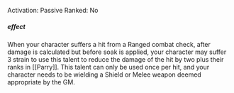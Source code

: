 Activation: Passive
Ranked: No
##### effect
When your character suffers a hit from a Ranged combat check, after damage is calculated but before soak is applied, your character may suffer 3 strain to use this talent to reduce the damage of the hit by two plus their ranks in [[Parry]]. This talent can only be used once per hit, and your character needs to be wielding a Shield or Melee weapon deemed appropriate by the GM.